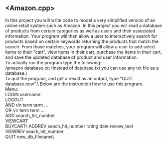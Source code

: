 <Amazon.cpp>
----------------
In this project you will write code to model a very simplified version of an online retail system such as Amazon. In this project you will read a database of products from certain categories as well as users and their associated information. Your program will then allow a user to interactively search for products based on certain keywords returning the products that match the search. From those matches, your program will allow a user to add select items to their "cart", view items in their cart, purchase the items in their cart, and save the updated database of product and user information.\
To actually run the program type the following:\
/amazon database.txt (Instead of database.txt you can use any txt file as a database.)\
To quit the program, and get a result as an output, type "QUIT database.new".\ 
Below are the instruction how to use this program.\
Menu:\
LOGIN username\
LOGOUT\
AND r/n term term ...\
OR r/n term term ...\
ADD search_hit_number\
VIEWCART\
BUYCART\ 
ADDREV seach_hit_number rating date review_text\
VIEWREV seach_hit_number\
QUIT new_db_filename\
